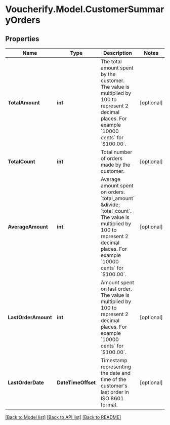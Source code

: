 # Voucherify.Model.CustomerSummaryOrders

## Properties

Name | Type | Description | Notes
------------ | ------------- | ------------- | -------------
**TotalAmount** | **int** | The total amount spent by the customer. The value is multiplied by 100 to represent 2 decimal places. For example &#x60;10000 cents&#x60; for &#x60;$100.00&#x60;. | [optional] 
**TotalCount** | **int** | Total number of orders made by the customer. | [optional] 
**AverageAmount** | **int** | Average amount spent on orders. &#x60;total_amount&#x60; &amp;divide; &#x60;total_count&#x60;. The value is multiplied by 100 to represent 2 decimal places. For example &#x60;10000 cents&#x60; for &#x60;$100.00&#x60;. | [optional] 
**LastOrderAmount** | **int** | Amount spent on last order. The value is multiplied by 100 to represent 2 decimal places. For example &#x60;10000 cents&#x60; for &#x60;$100.00&#x60;. | [optional] 
**LastOrderDate** | **DateTimeOffset** | Timestamp representing the date and time of the customer&#39;s last order in ISO 8601 format. | [optional] 

[[Back to Model list]](../../README.md#documentation-for-models) [[Back to API list]](../../README.md#documentation-for-api-endpoints) [[Back to README]](../../README.md)

